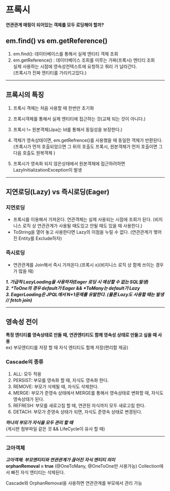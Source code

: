 # 프록시
**연관관계 매핑이 되어있는 객체를 모두 로딩해야 할까?**

## em.find() vs em.getReference()

1. em.find(): 데이터베이스를 통해서 실제 엔티티 객체 조회
2. em.getReference() : 데이터베이스 조회를 미루는 가짜(프록시) 엔티티 조회<br>
실제 사용하는 시점에 영속성컨텍스트에 요청하고 쿼리 가 날라간다.<br>
   (프록시가 진짜 엔티티를 가리키고있다.)
   
***

## 프록시의 특징
1. 프록시 객체는 처음 사용할 때 한번만 초기화 
2. 프록시객체를 통해서 실제 엔티티에 접근하는 것(교체 되는 것이 아니다.)
3. 프록시 != 원본객체(Jpa는 Id를 통해서 동일성을 보장한다.)
4. 객체가 영속상태이면, em.getRefrence()를 사용했을 때 동일한 객체가 반환된다.<br>
   (프록시가 먼저 호출되었으면 그 뒤의 호출도 프록시,  원본객체가 먼저 호출이면 그 다음 호출도 원복객체 )
    
5. 프록시가 영속화 되지 않은상태에서 원본객체에 접근하려하면 LazyInitializationException이 발생  

***

## 지연로딩(Lazy) vs 즉시로딩(Eager)
### 지연로딩<br>
- 프록시를 이용해서 가져온다. 연관객체는 실제 사용되는 시점에 조회가 된다.
  (비지니스 로직 상 연관관계가 사용될 때도있고 안될 때도 있을 때 사용한다.)
- ToString을 열어 놓고 사용한다면 Lazy의 이점을 누릴 수 없다. (연관관계가 맺어진 Entity를 Exclude하자)  
 
### 즉시로딩 <br>
- 연관관계를 Join해서 즉시 가져온다.(프록시 x)(비지니스 로직 상 함께 쓰이는 경우가 많을 때)
   
***1. 가급적 LazyLoading을 사용하자(Eager 로딩 시 예상할 수 없는 SQL발생)***<br>
***2. \*ToOne의 경우 default가 Eager && \*ToMany는 default가 Lazy***<br>
***3. EagerLoading은 JPQL에서 N+1문제를 유발한다. (물론 Lazy도 사용할 때는 발생 // fetch join)***

***

## 영속성 전이
**특정 엔티티를 영속상태로 만들 때, 연관엔티티도 함께 영속성 상태로 만들고 싶을 때 사용**<br>
ex) 부모엔티티를 저장 할 때 자식 엔티티도 함께 저장(편리함 제공)

### Cascade의 종류
1. ALL: 모두 적용
2. PERSIST: 부모를 영속화 할 때, 자식도 영속화 한다.
3. REMOVE: 부모가 삭제될 때, 자식도 삭제한다.
4. MERGE: 부모가 준영속 상태에서 MERGE를 통해서 영속상태로 변화할 때, 자식도 영속상태가 된다.
5. REFRESH: 부모를 새로고침 할 때, 연관된 자식까지 모두 새로고침 한다.
6. DETACH: 부모가 준영속 상태가 되면, 자식도 준영속 상태로 변경된다.

***하나의 부모가 자식을 모두 관리 할 때***<br>
(게시판 첨부파일 같은 것 && LifeCycle이 유사 할 때)

***
### 고아객체
***고아객체: 부모엔티티와 연관관계가 끊어진 자식 엔티티 의미***<br>
**orphanRemoval = true** (@OneToMany, @OneToOne만 사용가능)
Collection에서 빠진 자식 엔티티는 삭제된다.

Cascade와 OrphanRemoval을 사용하면 연관관계를 부모에서 관리 가능
